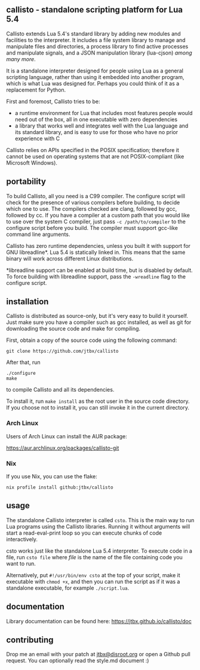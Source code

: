 ## callisto - standalone scripting platform for Lua 5.4

Callisto extends Lua 5.4's standard library by adding new modules and
facilities to the interpreter. It includes a file system library to
manage and manipulate files and directories, a process library to find
active processes and manipulate signals, and a JSON manipulation
library (lua-cjson) *among many more*.

It is a standalone interpreter designed for people using Lua as a
general scripting language, rather than using it embedded into another
program, which is what Lua was designed for. Perhaps you could think
of it as a replacement for Python.

First and foremost, Callisto tries to be:
 - a runtime environment for Lua that includes most features people
   would need out of the box, all in one executable with zero
   dependencies
 - a library that works well and integrates well with the Lua language
   and its standard library, and is easy to use for those who have no
   prior experience with C

Callisto relies on APIs specified in the POSIX specification;
therefore it cannot be used on operating systems that are not
POSIX-compliant (like Microsoft Windows).

## portability

To build Callisto, all you need is a C99 compiler. The configure
script will check for the presence of various compilers before
building, to decide which one to use.
The compilers checked are clang, followed by gcc, followed by cc. If
you have a compiler at a custom path that you would like to use over
the system C compiler, just pass `-c /path/to/compiler` to the
configure script before you build. The compiler must support gcc-like
command line arguments.

Callisto has zero runtime dependencies, unless you built it with
support for GNU libreadline*. Lua 5.4 is statically linked in. This
means that the same binary will work across different Linux
distributions.

*libreadline support can be enabled at build time, but is disabled by
default. To force building with libreadline support, pass the
`-wreadline` flag to the configure script.

## installation

Callisto is distributed as source-only, but it's very easy to build it
yourself. Just make sure you have a compiler such as gcc installed, as
well as git for downloading the source code and make for compiling.

First, obtain a copy of the source code using the following command:

    git clone https://github.com/jtbx/callisto

After that, run

    ./configure
    make

to compile Callisto and all its dependencies.

To install it, run `make install` as the root user in the source code
directory. If you choose not to install it, you can still invoke it in
the current directory.

### Arch Linux

Users of Arch Linux can install the AUR package:

https://aur.archlinux.org/packages/callisto-git

### Nix

If you use Nix, you can use the flake:

    nix profile install github:jtbx/callisto

## usage

The standalone Callisto interpreter is called `csto`. This is the main
way to run Lua programs using the Callisto libraries. Running it
without arguments will start a read-eval-print loop so you can execute
chunks of code interactively.

csto works just like the standalone Lua 5.4 interpreter. To execute
code in a file, run `csto file` where *file* is the name of the file
containing code you want to run.

Alternatively, put `#!/usr/bin/env csto` at the top of your script,
make it executable with `chmod +x`, and then you can run the script as
if it was a standalone executable, for example `./script.lua`.

## documentation

Library documentation can be found here:
https://jtbx.github.io/callisto/doc

## contributing

Drop me an email with your patch at jtbx@disroot.org or open a Github
pull request. You can optionally read the style.md document :)
